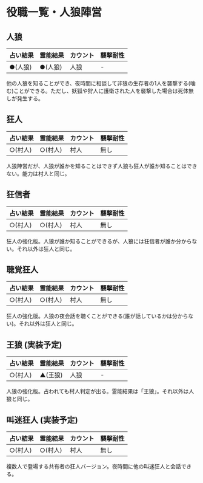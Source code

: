 # 役職一覧・人狼陣営



## 人狼

|占い結果|霊能結果|カウント|襲撃耐性|
|-------|-------|-------|-------|
|●(人狼)|●(人狼)|人狼|-|

他の人狼を知ることができ、夜時間に相談して非狼の生存者の1人を襲撃する(噛む)ことができる。ただし、妖狐や狩人に護衛された人を襲撃した場合は死体無しが発生する。


## 狂人

|占い結果|霊能結果|カウント|襲撃耐性|
|-------|-------|-------|-------|
|○(村人)|○(村人)|村人|無し|

人狼陣営だが、人狼が誰かを知ることはできず人狼も狂人が誰か知ることはできない。能力は村人と同じ。


## 狂信者

|占い結果|霊能結果|カウント|襲撃耐性|
|-------|-------|-------|-------|
|○(村人)|○(村人)|村人|無し|

狂人の強化版。人狼が誰か知ることができるが、人狼には狂信者が誰か分からない。それ以外は狂人と同じ。


## 聴覚狂人

|占い結果|霊能結果|カウント|襲撃耐性|
|-------|-------|-------|-------|
|○(村人)|○(村人)|村人|無し|

狂人の強化版。人狼の夜会話を聴くことができる(誰が話しているかは分からない)。それ以外は狂人と同じ。


## 王狼 (実装予定)

|占い結果|霊能結果|カウント|襲撃耐性|
|-------|-------|-------|-------|
|○(村人)|▲(王狼)|人狼|-|

人狼の強化版。占われても村人判定が出る。霊能結果は「王狼」。それ以外は人狼と同じ。


## 叫迷狂人 (実装予定)

|占い結果|霊能結果|カウント|襲撃耐性|
|-------|-------|-------|-------|
|○(村人)|○(村人)|村人|無し|

複数人で登場する共有者の狂人バージョン。夜時間に他の叫迷狂人と会話できる。
